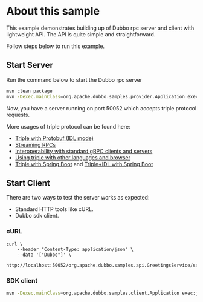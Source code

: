 # About this sample

This example demonstrates building up of Dubbo rpc server and client with lightweight API. The API is quite simple and straightforward.

Follow steps below to run this example.

## Start Server
Run the command below to start the Dubbo rpc server

```bash
mvn clean package
mvn -Dexec.mainClass=org.apache.dubbo.samples.provider.Application exec:java
```

Now, you have a server running on port 50052 which accepts triple protocol requests.

More usages of triple protocol can be found here:
* [Triple with Protobuf (IDL mode)](../dubbo-samples-idl/)
* [Streaming RPCs](../../2-advanced/dubbo-samples-triple-streaming/)
* [Interoperability with standard gRPC clients and servers](../../2-advanced/dubbo-samples-triple-grpc/)
* [Using triple with other languages and browser](https://dubbo.apache.org/zh-cn/overview/mannual/)
* [Triple with Spring Boot](../dubbo-samples-spring-boot/) and [Triple+IDL with Spring Boot](../dubbo-samples-spring-boot-idl/)

## Start Client

There are two ways to test the server works as expected:
* Standard HTTP tools like cURL.
* Dubbo sdk client.

### cURL
```shell
curl \
    --header "Content-Type: application/json" \
    --data '["Dubbo"]' \
    http://localhost:50052/org.apache.dubbo.samples.api.GreetingsService/sayHi/
```

### SDK client

```bash
mvn -Dexec.mainClass=org.apache.dubbo.samples.client.Application exec:java
```
